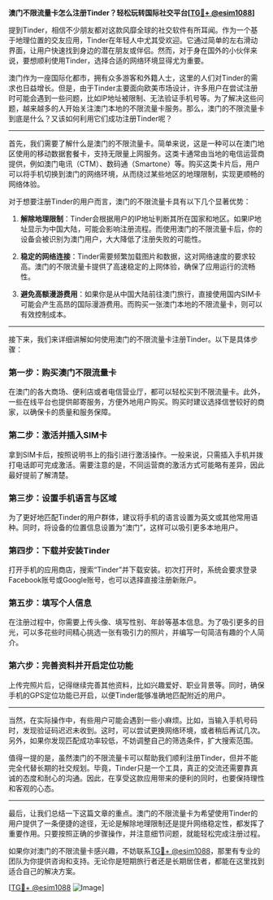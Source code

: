 **澳门不限流量卡怎么注册Tinder？轻松玩转国际社交平台[[TG💪+ @esim1088](https://t.me/s/esim1088)]**

提到Tinder，相信不少朋友都对这款风靡全球的社交软件有所耳闻。作为一个基于地理位置的交友应用，Tinder在年轻人中尤其受欢迎。它通过简单的左右滑动界面，让用户快速找到身边的潜在朋友或伴侣。然而，对于身在国外的小伙伴来说，要想顺利使用Tinder，选择合适的网络环境显得尤为重要。

澳门作为一座国际化都市，拥有众多游客和外籍人士，这里的人们对Tinder的需求也日益增长。但是，由于Tinder主要面向欧美市场设计，许多用户在尝试注册时可能会遇到一些问题，比如IP地址被限制、无法验证手机号等。为了解决这些问题，越来越多的人开始关注澳门本地的不限流量卡服务。那么，澳门的不限流量卡到底是什么？又该如何利用它们成功注册Tinder呢？

---

首先，我们需要了解什么是澳门的不限流量卡。简单来说，这是一种可以在澳门地区使用的移动数据套餐卡，支持无限量上网服务。这类卡通常由当地的电信运营商提供，例如澳门电讯（CTM）、数码通（Smartone）等。购买这类卡片后，用户可以将手机切换到澳门的网络环境，从而绕过某些地区的地理限制，实现更顺畅的网络体验。

对于想要注册Tinder的用户而言，澳门的不限流量卡具有以下几个显著优势：

1. **解除地理限制**：Tinder会根据用户的IP地址判断其所在国家和地区。如果IP地址显示为中国大陆，可能会影响注册流程。而使用澳门的不限流量卡后，你的设备会被识别为澳门用户，大大降低了注册失败的可能性。
   
2. **稳定的网络连接**：Tinder需要频繁加载图片和数据，这对网络速度的要求较高。澳门的不限流量卡提供了高速稳定的上网体验，确保了应用运行的流畅性。

3. **避免高额漫游费用**：如果你是从中国大陆前往澳门旅行，直接使用国内SIM卡可能会产生高昂的国际漫游费用。而购买一张澳门本地的不限流量卡，则可以有效控制成本。

---

接下来，我们来详细讲解如何使用澳门的不限流量卡注册Tinder。以下是具体步骤：

### 第一步：购买澳门不限流量卡

在澳门的各大商场、便利店或者电信营业厅，都可以轻松买到不限流量卡。此外，一些在线平台也提供邮寄服务，方便外地用户购买。购买时建议选择信誉较好的商家，以确保卡的质量和服务保障。

### 第二步：激活并插入SIM卡

拿到SIM卡后，按照说明书上的指引进行激活操作。一般来说，只需插入手机并拨打电话即可完成激活。需要注意的是，不同运营商的激活方式可能略有差异，因此最好提前了解清楚。

### 第三步：设置手机语言与区域

为了更好地匹配Tinder的用户群体，建议将手机的语言设置为英文或其他常用语种。同时，将设备的位置信息设置为“澳门”，这样可以吸引更多本地用户。

### 第四步：下载并安装Tinder

打开手机的应用商店，搜索“Tinder”并下载安装。初次打开时，系统会要求登录Facebook账号或Google账号，也可以选择直接注册新账户。

### 第五步：填写个人信息

在注册过程中，你需要上传头像、填写性别、年龄等基本信息。为了吸引更多的目光，可以多花些时间精心挑选一张有吸引力的照片，并编写一句简洁有趣的个人简介。

### 第六步：完善资料并开启定位功能

上传完照片后，记得继续完善其他资料，比如兴趣爱好、职业背景等。同时，确保手机的GPS定位功能已开启，以便Tinder能够准确地匹配附近的用户。

---

当然，在实际操作中，有些用户可能会遇到一些小麻烦。比如，当输入手机号码时，发现验证码迟迟未收到。这时，可以尝试更换网络环境，或者稍后再试几次。另外，如果你发现匹配成功率较低，不妨调整自己的筛选条件，扩大搜索范围。

值得一提的是，虽然澳门的不限流量卡可以帮助我们顺利注册Tinder，但并不能完全代替长期的社交规划。毕竟，Tinder只是一个工具，真正的交流还需要靠真诚的态度和耐心的沟通。因此，在享受这款应用带来的便利的同时，也要保持理性和客观的心态。

---

最后，让我们总结一下这篇文章的重点。澳门的不限流量卡为希望使用Tinder的用户提供了一条便捷的途径，无论是解除地理限制还是提升网络稳定性，都发挥了重要作用。只要按照正确的步骤操作，并注意细节问题，就能轻松完成注册过程。

如果你对澳门的不限流量卡感兴趣，不妨联系[TG💪+ @esim1088](https://t.me/s/esim1088)，那里有专业的团队为你提供咨询和支持。无论你是短期旅行者还是长期居住者，都能在这里找到适合自己的解决方案。

[[TG💪+ @esim1088](https://t.me/s/esim1088) ![Image](https://i.postimg.cc/4NQfJmqS/Snipaste-2025-05-13-00-14-12.png)]